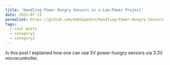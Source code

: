 ```yaml
---
title: 'Handling Power Hungry Sensors in a Low-Power Project'
date: 2021-07-13
permalink: https://github.com/mahdipedro/Handling-Power-Hungry-Sensors-in-a-Low-Power-Project
tags:
  - cool posts
  - category1
  - category2
---
```


In this post I explained how one can use 5V power-hungry sensors via 3.3V microcontroller. 
